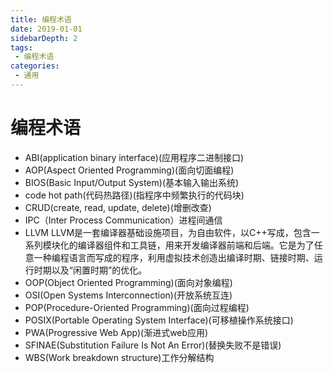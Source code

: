 ```yaml
---
title: 编程术语
date: 2019-01-01
sidebarDepth: 2
tags:
 - 编程术语
categories:
 - 通用
---
```

# 编程术语
- ABI(application binary interface)(应用程序二进制接口)
- AOP(Aspect Oriented Programming)(面向切面编程)
- BIOS(Basic Input/Output System)(基本输入输出系统)
- code hot path(代码热路径)(指程序中频繁执行的代码块)
- CRUD(create, read, update, delete)(增删改查)
- IPC（Inter Process Communication）进程间通信
- LLVM LLVM是一套编译器基础设施项目，为自由软件，以C++写成，包含一系列模块化的编译器组件和工具链，用来开发编译器前端和后端。它是为了任意一种编程语言而写成的程序，利用虚拟技术创造出编译时期、链接时期、运行时期以及“闲置时期”的优化。
- OOP(Object Oriented Programming)(面向对象编程)
- OSI(Open Systems Interconnection)(开放系统互连)
- POP(Procedure-Oriented Programming)(面向过程编程)
- POSIX(Portable Operating System Interface)(可移植操作系统接口)
- PWA(Progressive Web App)(渐进式web应用)
- SFINAE(Substitution Failure Is Not An Error)(替换失败不是错误)
- WBS(Work breakdown structure)工作分解结构





